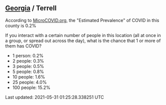 
## [Georgia](/united-states/georgia) / Terrell

According to [MicroCOVID.org](http://microcovid.org),
the "Estimated Prevalence" of COVID in this county is 0.2%

If you interact with a certain number of people in this location
(all at once in a group, or spread out across the day), what is the chance that
1 or more of them has COVID?

- 1 person: 0.2%
- 2 people: 0.3%
- 3 people: 0.5%
- 5 people: 0.8%
- 10 people: 1.6%
- 25 people: 4.0%
- 100 people: 15.2%

Last updated: 2021-05-31 01:25:28.338251 UTC

